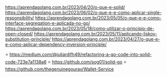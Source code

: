 https://aprendagolang.com.br/2023/04/20/o-que-e-solid/
https://aprendagolang.com.br/2023/06/02/o-que-e-e-como-aplicar-single-responsibility/
https://aprendagolang.com.br/2023/05/05/o-que-e-e-como-interface-segregation-e-aplicada-no-go/
https://aprendagolang.com.br/2023/05/18/como-utilizar-o-principio-de-open-closed/
https://aprendagolang.com.br/2023/05/11/aplicando-liskov-substitution-principle/
https://aprendagolang.com.br/2023/04/27/o-que-e-e-como-aplicar-dependency-inversion-principle/

⭐ https://medium.com/@juliardifh49/refactoring-a-go-code-into-solid-code-723e7a1138a6
⭐ https://github.com/sog01/solid-go
⭐ https://github.com/thegenuinegourav/Wallet-Service